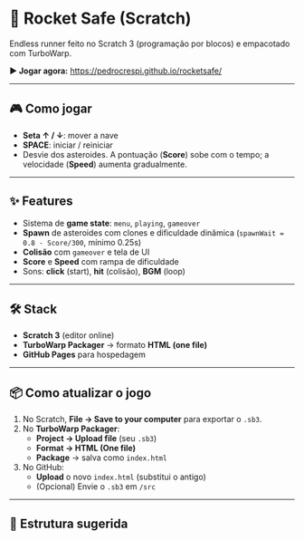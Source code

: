 # 🚀 Rocket Safe (Scratch)

Endless runner feito no Scratch 3 (programação por blocos) e empacotado com TurboWarp.

**▶️ Jogar agora:** https://pedrocrespi.github.io/rocketsafe/

---

## 🎮 Como jogar
- **Seta ↑ / ↓**: mover a nave
- **SPACE**: iniciar / reiniciar
- Desvie dos asteroides. A pontuação (**Score**) sobe com o tempo; a velocidade (**Speed**) aumenta gradualmente.

---

## ✨ Features
- Sistema de **game state**: `menu`, `playing`, `gameover`
- **Spawn** de asteroides com clones e dificuldade dinâmica (`spawnWait = 0.8 - Score/300`, mínimo 0.25s)
- **Colisão** com `gameover` e tela de UI
- **Score** e **Speed** com rampa de dificuldade
- Sons: **click** (start), **hit** (colisão), **BGM** (loop)

---

## 🛠️ Stack
- **Scratch 3** (editor online)
- **TurboWarp Packager** → formato **HTML (one file)**
- **GitHub Pages** para hospedagem

---

## 📦 Como atualizar o jogo
1. No Scratch, **File → Save to your computer** para exportar o `.sb3`.
2. No **TurboWarp Packager**:
   - **Project → Upload file** (seu `.sb3`)
   - **Format → HTML (One file)**
   - **Package** → salva como `index.html`
3. No GitHub:
   - **Upload** o novo `index.html` (substitui o antigo)
   - (Opcional) Envie o `.sb3` em `/src`

---

## 📁 Estrutura sugerida
